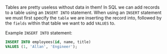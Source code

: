 Tables are pretty useless without data in them! In SQL we can add records to a table using an `INSERT INTO` statement. When using an `INSERT` statement we must first specify the `table` we are inserting the record into, followed by the `fields` within that table we want to add `VALUES` to.

Example `INSERT INTO` statement:

```sql
INSERT INTO employees(id, name, title)
VALUES (1, 'Allan', 'Engineer');
```